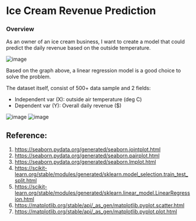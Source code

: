 # Ice Cream Revenue Prediction
### Overview
As an owner of an ice cream business, I want to create a model that could predict the daily revenue based on the outside temperature. 

![image](https://user-images.githubusercontent.com/37673834/174699411-c15aabd9-7c93-4cca-85c5-9cf08ca36dff.png)

Based on the graph above, a linear regression model is a good choice to solve the problem.

The dataset itself, consist of 500+ data sample and 2 fields:
 - Independent var (X): outside air temperature (deg C)
 - Dependent var (Y): Overall daily revenue ($)

![image](https://user-images.githubusercontent.com/37673834/174691489-4bd1d9f9-a59f-4cde-8b28-0247aa9e7cad.png)
![image](https://user-images.githubusercontent.com/37673834/174700419-f44ab3e2-28c0-424d-a47a-78b0be1658cd.png)

## Reference:
1. https://seaborn.pydata.org/generated/seaborn.jointplot.html
2. https://seaborn.pydata.org/generated/seaborn.pairplot.html
3. https://seaborn.pydata.org/generated/seaborn.lmplot.html
4. https://scikit-learn.org/stable/modules/generated/sklearn.model_selection.train_test_split.html
5. https://scikit-learn.org/stable/modules/generated/sklearn.linear_model.LinearRegression.html
6. https://matplotlib.org/stable/api/_as_gen/matplotlib.pyplot.scatter.html
7. https://matplotlib.org/stable/api/_as_gen/matplotlib.pyplot.plot.html
